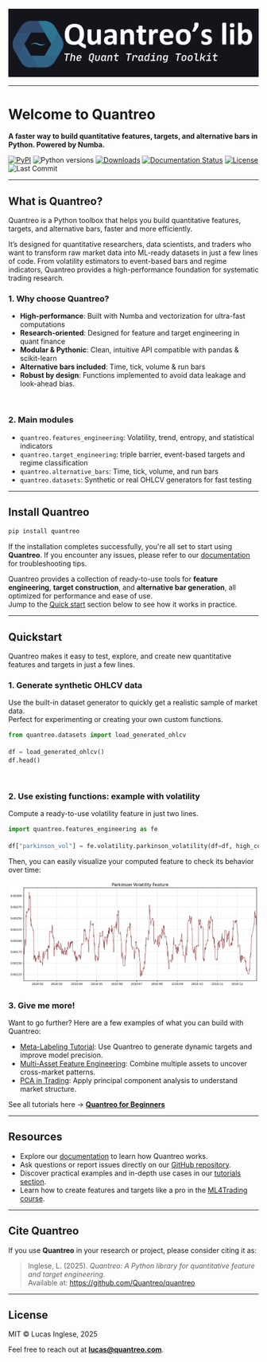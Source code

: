 ![Quantreo LIB logo](docs/docs/assets/figures/quantreo_logo_readme.png)

---

# Welcome to Quantreo

**A faster way to build quantitative features, targets, and alternative bars in Python. Powered by Numba.**


[![PyPI](https://img.shields.io/pypi/v/quantreo.svg)](https://pypi.org/project/quantreo/)
![Python versions](https://img.shields.io/pypi/pyversions/quantreo.svg)
[![Downloads](https://static.pepy.tech/personalized-badge/quantreo?period=total&units=international_system&left_color=grey&right_color=blue&left_text=downloads)](https://pepy.tech/project/quantreo)
[![Documentation Status](https://img.shields.io/badge/docs-online-blue.svg)](https://docs.quantreo.com)
[![License](https://img.shields.io/github/license/Quantreo/quantreo.svg)](https://github.com/Quantreo/quantreo/blob/main/LICENSE.txt)
![Last Commit](https://img.shields.io/github/last-commit/Quantreo/quantreo)




---
## What is Quantreo?

Quantreo is a Python toolbox that helps you build quantitative features, targets, and alternative bars, faster and more efficiently.

It’s designed for quantitative researchers, data scientists, and traders who want to transform raw market data into ML-ready datasets in just a few lines of code.
From volatility estimators to event-based bars and regime indicators, Quantreo provides a high-performance foundation for systematic trading research.

### 1. Why choose Quantreo?

- **High-performance**: Built with Numba and vectorization for ultra-fast computations  
- **Research-oriented**: Designed for feature and target engineering in quant finance  
- **Modular & Pythonic**: Clean, intuitive API compatible with pandas & scikit-learn  
- **Alternative bars included**: Time, tick, volume & run bars  
- **Robust by design**: Functions implemented to avoid data leakage and look-ahead bias.

<br>

### 2. Main modules

- `quantreo.features_engineering`: Volatility, trend, entropy, and statistical indicators  
- `quantreo.target_engineering`: triple barrier, event-based targets and regime classification  
- `quantreo.alternative_bars`: Time, tick, volume, and run bars  
- `quantreo.datasets`: Synthetic or real OHLCV generators for fast testing

---
## Install Quantreo
```bash
pip install quantreo
```

If the installation completes successfully, you're all set to start using **Quantreo**. If you encounter any issues, please refer to our [documentation](https://docs.quantreo.com) for troubleshooting tips.


Quantreo provides a collection of ready-to-use tools for **feature engineering**, **target construction**, and **alternative bar generation**, all optimized for performance and ease of use.  
Jump to the [Quick start](#quickstart) section below to see how it works in practice.

---
##  Quickstart

Quantreo makes it easy to test, explore, and create new quantitative features and targets in just a few lines.

### 1. Generate synthetic OHLCV data

Use the built-in dataset generator to quickly get a realistic sample of market data.  
Perfect for experimenting or creating your own custom functions.

```python
from quantreo.datasets import load_generated_ohlcv

df = load_generated_ohlcv()
df.head()
```

<br>

### 2. Use existing functions: example with volatility
Compute a ready-to-use volatility feature in just two lines.

```python
import quantreo.features_engineering as fe

df["parkinson_vol"] = fe.volatility.parkinson_volatility(df=df, high_col="high", low_col="low", window_size=30)
```
Then, you can easily visualize your computed feature to check its behavior over time:

![Parkinson Volatility Feature example](docs/docs/assets/figures/quick_start_example.png)


### 3. Give me more!

Want to go further? Here are a few examples of what you can build with Quantreo:

- [Meta-Labeling Tutorial](https://docs.quantreo.com/tutorials/tutorial-meta-labeling/): Use Quantreo to generate dynamic targets and improve model precision.  
- [Multi-Asset Feature Engineering](https://docs.quantreo.com/tutorials/tutorial-multi-asset-feature-engineering-in-financial-ml/): Combine multiple assets to uncover cross-market patterns.  
- [PCA in Trading](https://docs.quantreo.com/tutorials/tutorial-pca-in-trading/): Apply principal component analysis to understand market structure.

See all tutorials here → [**Quantreo for Beginners**](https://docs.quantreo.com/tutorials/Quantreo-for-beginners/)

---

## Resources

- Explore our [documentation](https://docs.quantreo.com) to learn how Quantreo works.  
- Ask questions or report issues directly on our [GitHub repository](https://github.com/Quantreo/quantreo).  
- Discover practical examples and in-depth use cases in our [tutorials section](https://docs.quantreo.com/tutorials/Quantreo-for-beginners/).  
- Learn how to create features and targets like a pro in the [ML4Trading course](https://quantreo.com/ml4trading).  


---
## Cite Quantreo

If you use **Quantreo** in your research or project, please consider citing it as:

> Inglese, L. (2025). *Quantreo: A Python library for quantitative feature and target engineering.*  
> Available at: https://github.com/Quantreo/quantreo

---
## License
MIT © Lucas Inglese, 2025

Feel free to reach out at **lucas@quantreo.com**.